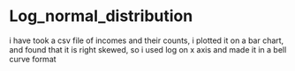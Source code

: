 # Log_normal_distribution
i have took a csv file of incomes and their counts, i plotted it on a bar chart, and found that it is right skewed, so i used log on x axis and made it in a bell curve format
